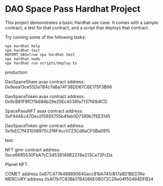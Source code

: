 # DAO Space Pass Hardhat Project

This project demonstrates a basic Hardhat use case. It comes with a sample contract, a test for that contract, and a script that deploys that contract.

Try running some of the following tasks:

```shell
npx hardhat help
npx hardhat test
REPORT_GAS=true npx hardhat test
npx hardhat node
npx hardhat run scripts/deploy.ts
```

production:

DaoSpaceShare avax contract address:
0x9eea13ce55Da7B4c7aBa74F38DD67C6E175F3B66

DaoSpaceToken avax contract address:
0x9cB81F9fCf1b884b29e25Ec4539fa7137f41b8CD

SpacePassNFT avax contract address:
0xF94AEc47Decd15655755b4feb0D7399b7fEE3145

DaoSpaceToken glmr contract address:
0xfbEC7f431008970c2f8F4cc0723Cd6aCF0Ba0915

test:

NFT glmr contract address:
0xce6685530FbA7cC34538149B2278e213Ce73FcDa


Planet NFT:

COMET address 0x67C477A488890640acc81bA741cB17a8D1BED7Ae
MERCURY address 0xAf7b7C83Bb17B4066E0B072C26e04f50494DFB24